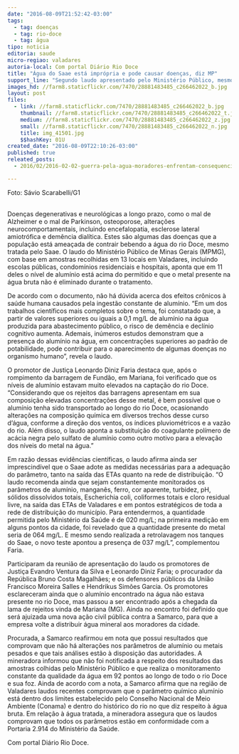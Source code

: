 ```yaml
---
date: "2016-08-09T21:52:42-03:00"
tags:
  - tag: doenças
  - tag: rio-doce
  - tag: água
tipo: noticia
editoria: saude
micro-regiao: valadares
autoria-local: Com portal Diário Rio Doce
title: "Água do Saae está imprópria e pode causar doenças, diz MP"
support_line: "Segundo laudo apresentado pelo Ministério Público, mesmo tratada, água do rio Doce está imprópria e pode deixar sequelas à saúde. Promotores querem que Samarco volte a distribuir água mineral à população"
images_hd: //farm8.staticflickr.com/7470/28881483485_c266462022_b.jpg
layout: post
files:
  - link: //farm8.staticflickr.com/7470/28881483485_c266462022_b.jpg
    thumbnail: //farm8.staticflickr.com/7470/28881483485_c266462022_t.jpg
    medium: //farm8.staticflickr.com/7470/28881483485_c266462022_z.jpg
    small: //farm8.staticflickr.com/7470/28881483485_c266462022_n.jpg
    title: img_41501.jpg
    $$hashKey: 01U
created_date: "2016-08-09T22:10:26-03:00"
published: true
releated_posts:
  - 2016/02/2016-02-02-guerra-pela-agua-moradores-enfrentam-consequencias-da-contaminacao-do-rio-doce.md

---
```

<p>Foto: S&aacute;vio Scarabelli/G1<br />
&nbsp;</p>

<p>Doen&ccedil;as degenerativas e neurol&oacute;gicas a longo prazo, como o mal de Alzheimer e o mal de Parkinson, osteoporose, altera&ccedil;&otilde;es neurocomportamentais, incluindo encefalopatia, esclerose lateral amiotr&oacute;fica e dem&ecirc;ncia dial&iacute;tica. Estes s&atilde;o algumas das doen&ccedil;as que a popula&ccedil;&atilde;o est&aacute; amea&ccedil;ada de contrair bebendo a &aacute;gua do rio Doce, mesmo tratada pelo Saae. O laudo do Minist&eacute;rio P&uacute;blico de Minas Gerais (MPMG), com base em amostras recolhidas em 13 locais em Valadares, incluindo escolas p&uacute;blicas, condom&iacute;nios residenciais e hospitais, aponta que em 11 deles o n&iacute;vel de alum&iacute;nio est&aacute; acima do permitido e que o metal presente na &aacute;gua bruta n&atilde;o &eacute; eliminado durante o tratamento.</p>

<p>De acordo com o documento, n&atilde;o h&aacute; d&uacute;vida acerca dos efeitos cr&ocirc;nicos &agrave; sa&uacute;de humana causados pela ingest&atilde;o constante de alum&iacute;nio. &ldquo;Em um dos trabalhos cient&iacute;ficos mais completos sobre o tema, foi constatado que, a partir de valores superiores ou iguais a 0,1 mg/L de alum&iacute;nio na &aacute;gua produzida para abastecimento p&uacute;blico, o risco de dem&ecirc;ncia e decl&iacute;nio cognitivo aumenta. Ademais, in&uacute;meros estudos demonstram que a presen&ccedil;a do alum&iacute;nio na &aacute;gua, em concentra&ccedil;&otilde;es superiores ao padr&atilde;o de potabilidade, pode contribuir para o aparecimento de algumas doen&ccedil;as no organismo humano&rdquo;, revela o laudo.</p>

<p>O promotor de Justi&ccedil;a Leonardo Diniz Faria destaca que, ap&oacute;s o rompimento da barragem de Fund&atilde;o, em Mariana, foi verificado que os n&iacute;veis de alum&iacute;nio estavam muito elevados na capta&ccedil;&atilde;o do rio Doce. &ldquo;Considerando que os rejeitos das barragens apresentam em sua composi&ccedil;&atilde;o elevadas concentra&ccedil;&otilde;es desse metal, &eacute; bem poss&iacute;vel que o alum&iacute;nio tenha sido transportado ao longo do rio Doce, ocasionando altera&ccedil;&otilde;es na composi&ccedil;&atilde;o qu&iacute;mica em diversos trechos desse curso d&rsquo;&aacute;gua, conforme a dire&ccedil;&atilde;o dos ventos, os &iacute;ndices pluviom&eacute;tricos e a vaz&atilde;o do rio. Al&eacute;m disso, o laudo aponta a substitui&ccedil;&atilde;o do coagulante pol&iacute;mero de ac&aacute;cia negra pelo sulfato de alum&iacute;nio como outro motivo para a eleva&ccedil;&atilde;o dos n&iacute;veis do metal na &aacute;gua.&rdquo;</p>

<p>Em raz&atilde;o dessas evid&ecirc;ncias cient&iacute;ficas, o laudo afirma ainda ser imprescind&iacute;vel que o Saae adote as medidas necess&aacute;rias para a adequa&ccedil;&atilde;o do par&acirc;metro, tanto na sa&iacute;da das ETAs quanto na rede de distribui&ccedil;&atilde;o. &ldquo;O laudo recomenda ainda que sejam constantemente monitorados os par&acirc;metros de alum&iacute;nio, mangan&ecirc;s, ferro, cor aparente, turbidez, pH, s&oacute;lidos dissolvidos totais, Escherichia coli, coliformes totais e cloro residual livre, na sa&iacute;da das ETAs de Valadares e em pontos estrat&eacute;gicos de toda a rede de distribui&ccedil;&atilde;o do munic&iacute;pio. Para entendermos, a quantidade permitida pelo Minist&eacute;rio da Sa&uacute;de &eacute; de 020 mg/L; na primeira medi&ccedil;&atilde;o em alguns pontos da cidade, foi revelado que a quantidade presente do metal seria de 064 mg/L. E mesmo sendo realizada a retrolavagem nos tanques do Saae, o novo teste apontou a presen&ccedil;a de 037 mg/L&rdquo;, complementou Faria.</p>

<p>Participaram da reuni&atilde;o de apresenta&ccedil;&atilde;o do laudo os promotores de Justi&ccedil;a Evandro Ventura da Silva e Leonardo Diniz Faria; o procurador da Rep&uacute;blica Bruno Costa Magalh&atilde;es; e os defensores p&uacute;blicos da Uni&atilde;o Francisco Moreira Salles e Hendrikus Sim&otilde;es Garcia. Os promotores esclareceram ainda que o alum&iacute;nio encontrado na &aacute;gua n&atilde;o estava presente no rio Doce, mas passou a ser encontrado ap&oacute;s a chegada da lama de rejeitos vinda de Mariana (MG). Ainda no encontro foi definido que ser&aacute; ajuizada uma nova a&ccedil;&atilde;o civil p&uacute;blica contra a Samarco, para que a empresa volte a distribuir &aacute;gua mineral aos moradores da cidade.</p>

<p>Procurada, a Samarco reafirmou em nota que possui resultados que comprovam que n&atilde;o h&aacute; altera&ccedil;&otilde;es nos par&acirc;metros de alum&iacute;nio ou metais pesados e que tais an&aacute;lises est&atilde;o &agrave; disposi&ccedil;&atilde;o das autoridades. A mineradora informou que n&atilde;o foi notificada a respeito dos resultados das amostras colhidas pelo Minist&eacute;rio P&uacute;blico e que realiza o monitoramento constante da qualidade da &aacute;gua em 92 pontos ao longo de todo o rio Doce e sua foz. Ainda de acordo com a nota, a Samarco afirma que na regi&atilde;o de Valadares laudos recentes comprovam que o par&acirc;metro qu&iacute;mico alum&iacute;nio est&aacute; dentro dos limites estabelecido pelo Conselho Nacional de Meio Ambiente (Conama) e dentro do hist&oacute;rico do rio no que diz respeito &agrave; &aacute;gua bruta. Em rela&ccedil;&atilde;o &agrave; &aacute;gua tratada, a mineradora assegura que os laudos comprovam que todos os par&acirc;metros est&atilde;o em conformidade com a Portaria 2.914 do Minist&eacute;rio da Sa&uacute;de.</p>

<p>Com portal Di&aacute;rio Rio Doce.</p>
